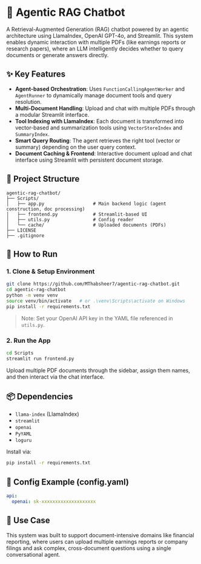 # 🤖 Agentic RAG Chatbot

A Retrieval-Augmented Generation (RAG) chatbot powered by an agentic architecture using LlamaIndex, OpenAI GPT-4o, and Streamlit. This system enables dynamic interaction with multiple PDFs (like earnings reports or research papers), where an LLM intelligently decides whether to query documents or generate answers directly.

## ✨ Key Features

- **Agent-based Orchestration**: Uses `FunctionCallingAgentWorker` and `AgentRunner` to dynamically manage document tools and query resolution.
- **Multi-Document Handling**: Upload and chat with multiple PDFs through a modular Streamlit interface.
- **Tool Indexing with LlamaIndex**: Each document is transformed into vector-based and summarization tools using `VectorStoreIndex` and `SummaryIndex`.
- **Smart Query Routing**: The agent retrieves the right tool (vector or summary) depending on the user query context.
- **Document Caching & Frontend**: Interactive document upload and chat interface using Streamlit with persistent document storage.

## 📂 Project Structure

```
agentic-rag-chatbot/
├── Scripts/
│   ├── app.py                  # Main backend logic (agent construction, doc processing)
│   ├── frontend.py             # Streamlit-based UI
│   ├── utils.py                # Config reader
│   └── cache/                  # Uploaded documents (PDFs)
├── LICENSE
├── .gitignore
```

## 🚀 How to Run

### 1. Clone & Setup Environment

```bash
git clone https://github.com/MThabsheer7/agentic-rag-chatbot.git
cd agentic-rag-chatbot
python -m venv venv
source venv/bin/activate   # or .\venv\Scripts\activate on Windows
pip install -r requirements.txt
```

> Note: Set your OpenAI API key in the YAML file referenced in `utils.py`.

### 2. Run the App

```bash
cd Scripts
streamlit run frontend.py
```

Upload multiple PDF documents through the sidebar, assign them names, and then interact via the chat interface.

## 📦 Dependencies

- `llama-index` (LlamaIndex)
- `streamlit`
- `openai`
- `PyYAML`
- `loguru`

Install via:

```bash
pip install -r requirements.txt
```

## 📁 Config Example (config.yaml)

```yaml
api:
  openai: sk-xxxxxxxxxxxxxxxxxxxx
```

## 🧠 Use Case

This system was built to support document-intensive domains like financial reporting, where users can upload multiple earnings reports or company filings and ask complex, cross-document questions using a single conversational agent.
